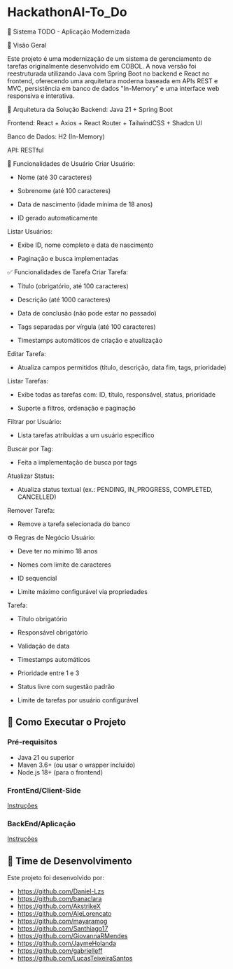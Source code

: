 # HackathonAI-To_Do

📝 Sistema TODO - Aplicação Modernizada

📌 Visão Geral

Este projeto é uma modernização de um sistema de gerenciamento de tarefas originalmente desenvolvido em COBOL. A nova versão foi reestruturada utilizando Java com Spring Boot no backend e React no frontend, oferecendo uma arquitetura moderna baseada em APIs REST e MVC, persistência em banco de dados "In-Memory" e uma interface web responsiva e interativa.

🧱 Arquitetura da Solução
Backend: Java 21 + Spring Boot 

Frontend: React + Axios + React Router + TailwindCSS + Shadcn UI

Banco de Dados: H2 (In-Memory) 

API: RESTful

👤 Funcionalidades de Usuário
Criar Usuário:

- Nome (até 30 caracteres)

- Sobrenome (até 100 caracteres)

- Data de nascimento (idade mínima de 18 anos)

- ID gerado automaticamente

Listar Usuários:

- Exibe ID, nome completo e data de nascimento

- Paginação e busca implementadas

✅ Funcionalidades de Tarefa
Criar Tarefa:

- Título (obrigatório, até 100 caracteres)

- Descrição (até 1000 caracteres)

- Data de conclusão (não pode estar no passado)

- Tags separadas por vírgula (até 100 caracteres)

- Timestamps automáticos de criação e atualização

Editar Tarefa:

- Atualiza campos permitidos (título, descrição, data fim, tags, prioridade)

Listar Tarefas:

- Exibe todas as tarefas com: ID, título, responsável, status, prioridade

- Suporte a filtros, ordenação e paginação

Filtrar por Usuário:

- Lista tarefas atribuídas a um usuário específico

Buscar por Tag:

- Feita a implementação de busca por tags

Atualizar Status:

- Atualiza status textual (ex.: PENDING, IN_PROGRESS, COMPLETED, CANCELLED)

Remover Tarefa:

- Remove a tarefa selecionada do banco

⚙️ Regras de Negócio
Usuário:

- Deve ter no mínimo 18 anos

- Nomes com limite de caracteres

- ID sequencial

- Limite máximo configurável via propriedades

Tarefa:

- Título obrigatório

- Responsável obrigatório

- Validação de data

- Timestamps automáticos

- Prioridade entre 1 e 3

- Status livre com sugestão padrão

- Limite de tarefas por usuário configurável


## 🚀 Como Executar o Projeto

### Pré-requisitos
- Java 21 ou superior
- Maven 3.6+ (ou usar o wrapper incluído)
- Node.js 18+ (para o frontend)

### FrontEnd/Client-Side

[Instruções](frontend\README-FRONTEND.md)

### BackEnd/Aplicação

[Instruções](backend\hackathon-AI\README.md)


## 👥 Time de Desenvolvimento
Este projeto foi desenvolvido por:
- https://github.com/Daniel-Lzs
- https://github.com/banaclara
- https://github.com/AkstrikeX
- https://github.com/AleLorencato
- https://github.com/mayaramog
- https://github.com/Santhiago17
- https://github.com/GiovannaRMendes
- https://github.com/JaymeHolanda
- https://github.com/gabrielleff
- https://github.com/LucasTeixeiraSantos
